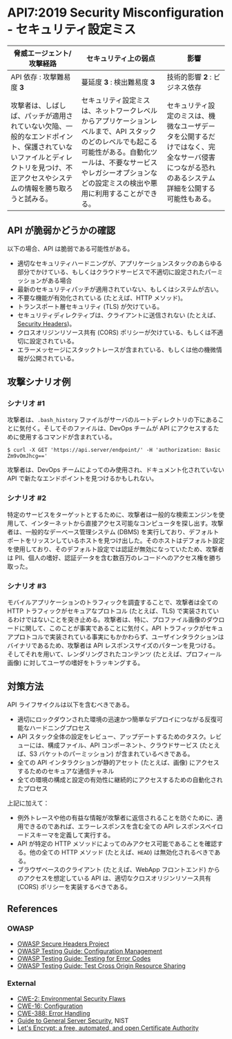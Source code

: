API7:2019 Security Misconfiguration - セキュリティ設定ミス
===================================

| 脅威エージェント/攻撃経路 | セキュリティ上の弱点 | 影響 |
| - | - | - |
| API 依存 : 攻撃難易度 **3** | 蔓延度 **3** : 検出難易度 **3** | 技術的影響 **2** : ビジネス依存 |
| 攻撃者は、しばしば、パッチが適用されていない欠陥、一般的なエンドポイント、保護されていないファイルとディレクトリを見つけ、不正アクセスやシステムの情報を勝ち取ろうと試みる。 | セキュリティ設定ミスは、ネットワークレベルからアプリケーションレベルまで、API スタックのどのレベルでも起こる可能性がある。自動化ツールは、不要なサービスやレガシーオプションなどの設定ミスの検出や悪用に利用することができる。 | セキュリティ設定のミスは、機微なユーザデータを公開するだけではなく、完全なサーバ侵害につながる恐れのあるシステム詳細を公開する可能性もある。 |

## API が脆弱かどうかの確認

以下の場合、API は脆弱である可能性がある。

* 適切なセキュリティハードニングが、アプリケーションスタックのあらゆる部分でかけている、もしくはクラウドサービスで不適切に設定されたパーミッションがある場合
* 最新のセキュリティパッチが適用されていない、もしくはシステムが古い。
* 不要な機能が有効化されている (たとえば、HTTP メソッド)。
* トランスポート層セキュリティ (TLS) が欠けている。
* セキュリティディレクティブは、クライアントに送信されない (たとえば、[Security Headers][1])。
* クロスオリジンリソース共有 (CORS) ポリシーが欠けている、もしくは不適切に設定されている。
* エラーメッセージにスタックトレースが含まれている、もしくは他の機微情報が公開されている。

## 攻撃シナリオ例

### シナリオ #1

攻撃者は、`.bash_history` ファイルがサーバのルートディレクトリの下にあることに気付く。そしてそのファイルは、DevOps チームが API にアクセスするために使用するコマンドが含まれている。

```
$ curl -X GET 'https://api.server/endpoint/' -H 'authorization: Basic Zm9vOmJhcg=='
```

攻撃者は、DevOps チームによってのみ使用され、ドキュメント化されていない API で新たなエンドポイントを見つけるかもしれない。

### シナリオ #2

特定のサービスをターゲットとするために、攻撃者は一般的な検索エンジンを使用して、インターネットから直接アクセス可能なコンピュータを探し出す。攻撃者は、一般的なデーベース管理システム (DBMS) を実行しており、デフォルトポートをリッスンしているホストを見つけ出した。そのホストはデフォルト設定を使用しており、そのデフォルト設定では認証が無効になっていたため、攻撃者は PII、個人の嗜好、認証データを含む数百万のレコードへのアクセス権を勝ち取った。

### シナリオ #3

モバイルアプリケーションのトラフィックを調査することで、攻撃者は全ての HTTP トラフィックがセキュアなプロトコル (たとえば、TLS) で実装されているわけではないことを突き止める。攻撃者は、特に、プロファイル画像のダウロードに関して、このことが事実であることに気付く。API トラフィックがセキュアプロトコルで実装されている事実にもかかわらず、ユーザインタラクションはバイナリであるため、攻撃者は API レスポンスサイズのパターンを見つける。そしてそれを用いて、レンダリングされたコンテンツ (たとえば、プロフィール画像) に対してユーザの嗜好をトラッキングする。

## 対策方法

API ライフサイクルは以下を含むべきである。

* 適切にロックダウンされた環境の迅速かつ簡単なデプロイにつながる反復可能なハードニングプロセス
* API スタック全体の設定をレビュー、アップデートするためのタスク。レビューには、構成ファイル、API コンポーネント、クラウドサービス (たとえば、S3 バケットのパーミッション) が含まれているべきである。
* 全ての API インタラクションが静的アセット (たとえば、画像) にアクセスするためのセキュアな通信チャネル
* 全ての環境の構成と設定の有効性に継続的にアクセスするための自動化されたプロセス


上記に加えて：
* 例外トレースや他の有益な情報が攻撃者に返信されることを防ぐために、適用できるのであれば、エラーレスポンスを含む全ての API レスポンスペイロードスキーマを定義して実行する。
* API が特定の HTTP メソッドによってのみアクセス可能であることを確認する。他の全ての HTTP メソッド (たとえば、`HEAD`) は無効化されるべきである。
* ブラウザベースのクライアント (たとえば、WebApp フロントエンド) からのアクセスを想定している API は、適切なクロスオリジンリソース共有 (CORS) ポリシーを実装するべきである。


## References

### OWASP

* [OWASP Secure Headers Project][1]
* [OWASP Testing Guide: Configuration Management][2]
* [OWASP Testing Guide: Testing for Error Codes][3]
* [OWASP Testing Guide: Test Cross Origin Resource Sharing][9]

### External

* [CWE-2: Environmental Security Flaws][4]
* [CWE-16: Configuration][5]
* [CWE-388: Error Handling][6]
* [Guide to General Server Security][7], NIST
* [Let's Encrypt: a free, automated, and open Certificate Authority][8]

[1]: https://www.owasp.org/index.php/OWASP_Secure_Headers_Project
[2]: https://www.owasp.org/index.php/Testing_for_configuration_management
[3]: https://www.owasp.org/index.php/Testing_for_Error_Code_(OTG-ERR-001)
[4]: https://cwe.mitre.org/data/definitions/2.html
[5]: https://cwe.mitre.org/data/definitions/16.html
[6]: https://cwe.mitre.org/data/definitions/388.html
[7]: https://csrc.nist.gov/publications/detail/sp/800-123/final
[8]: https://letsencrypt.org/
[9]: https://www.owasp.org/index.php/Test_Cross_Origin_Resource_Sharing_(OTG-CLIENT-007)
